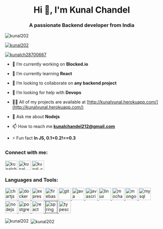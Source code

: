 <h1 align="center">Hi 👋, I'm Kunal Chandel</h1>
<h3 align="center">A passionate Backend developer from India</h3>

<p align="left"> <img src="https://komarev.com/ghpvc/?username=kunal202&label=Profile%20views&color=0e75b6&style=flat" alt="kunal202" /> </p>

<p align="left"> <a href="https://github.com/ryo-ma/github-profile-trophy"><img src="https://github-profile-trophy.vercel.app/?username=kunal202" alt="kunal202" /></a> </p>

<p align="left"> <a href="https://twitter.com/kunalch28700667" target="blank"><img src="https://img.shields.io/twitter/follow/kunalch28700667?logo=twitter&style=for-the-badge" alt="kunalch28700667" /></a> </p>

- 🔭 I’m currently working on **Blocked.io**

- 🌱 I’m currently learning **React**

- 👯 I’m looking to collaborate on **any backend project**

- 🤝 I’m looking for help with **Devops**

- 👨‍💻 All of my projects are available at [http://kunalvunal.herokuapp.com/](http://kunalvunal.herokuapp.com/)

- 💬 Ask me about **Nodejs**

- 📫 How to reach me **kunalchandel212@gmail.com**

- ⚡ Fun fact **In JS, 0.1+0.2!==0.3**

<p align="left">
<h3 align="left">Connect with me:</h3>
<a href="https://twitter.com/kunalch28700667" target="blank"><img align="center" src="https://cdn.jsdelivr.net/npm/simple-icons@3.0.1/icons/twitter.svg" alt="kunalch28700667" height="30" width="40" /></a>
<a href="https://linkedin.com/in/kunal chandel" target="blank"><img align="center" src="https://cdn.jsdelivr.net/npm/simple-icons@3.0.1/icons/linkedin.svg" alt="kunal chandel" height="30" width="40" /></a>
<a href="https://www.leetcode.com/kunal_ch" target="blank"><img align="center" src="https://cdn.jsdelivr.net/npm/simple-icons@3.0.1/icons/leetcode.svg" alt="kunal_ch" height="30" width="40" /></a>
</p>

<h3 align="left">Languages and Tools:</h3>
<p align="left"> <a href="https://www.chartjs.org" target="_blank"> <img src="https://www.chartjs.org/media/logo-title.svg" alt="chartjs" width="40" height="40"/> </a> <a href="https://www.docker.com/" target="_blank"> <img src="https://devicons.github.io/devicon/devicon.git/icons/docker/docker-original-wordmark.svg" alt="docker" width="40" height="40"/> </a> <a href="https://expressjs.com" target="_blank"> <img src="https://devicons.github.io/devicon/devicon.git/icons/express/express-original-wordmark.svg" alt="express" width="40" height="40"/> </a> <a href="https://firebase.google.com/" target="_blank"> <img src="https://www.vectorlogo.zone/logos/firebase/firebase-icon.svg" alt="firebase" width="40" height="40"/> </a> <a href="https://git-scm.com/" target="_blank"> <img src="https://www.vectorlogo.zone/logos/git-scm/git-scm-icon.svg" alt="git" width="40" height="40"/> </a> <a href="https://www.java.com" target="_blank"> <img src="https://devicons.github.io/devicon/devicon.git/icons/java/java-original-wordmark.svg" alt="java" width="40" height="40"/> </a> <a href="https://developer.mozilla.org/en-US/docs/Web/JavaScript" target="_blank"> <img src="https://devicons.github.io/devicon/devicon.git/icons/javascript/javascript-original.svg" alt="javascript" width="40" height="40"/> </a> <a href="https://www.linux.org/" target="_blank"> <img src="https://devicons.github.io/devicon/devicon.git/icons/linux/linux-original.svg" alt="linux" width="40" height="40"/> </a> <a href="https://mochajs.org" target="_blank"> <img src="https://www.vectorlogo.zone/logos/mochajs/mochajs-icon.svg" alt="mocha" width="40" height="40"/> </a> <a href="https://www.mongodb.com/" target="_blank"> <img src="https://devicons.github.io/devicon/devicon.git/icons/mongodb/mongodb-original-wordmark.svg" alt="mongodb" width="40" height="40"/> </a> <a href="https://www.mysql.com/" target="_blank"> <img src="https://devicons.github.io/devicon/devicon.git/icons/mysql/mysql-original-wordmark.svg" alt="mysql" width="40" height="40"/> </a> <a href="https://nodejs.org" target="_blank"> <img src="https://devicons.github.io/devicon/devicon.git/icons/nodejs/nodejs-original-wordmark.svg" alt="nodejs" width="40" height="40"/> </a> <a href="https://www.postgresql.org" target="_blank"> <img src="https://devicons.github.io/devicon/devicon.git/icons/postgresql/postgresql-original-wordmark.svg" alt="postgresql" width="40" height="40"/> </a> <a href="https://reactjs.org/" target="_blank"> <img src="https://devicons.github.io/devicon/devicon.git/icons/react/react-original-wordmark.svg" alt="react" width="40" height="40"/> </a> <a href="" target="_blank"> <img src="https://www.vectorlogo.zone/logos/springio/springio-icon.svg" alt="spring" width="40" height="40"/> </a> <a href="https://www.typescriptlang.org/" target="_blank"> <img src="https://devicons.github.io/devicon/devicon.git/icons/typescript/typescript-original.svg" alt="typescript" width="40" height="40"/> </a> </p>

<p><img align="left" src="https://github-readme-stats.vercel.app/api/top-langs/?username=kunal202&layout=compact" alt="kunal202" /></p>

<p>&nbsp;<img align="center" src="https://github-readme-stats.vercel.app/api?username=kunal202&show_icons=true" alt="kunal202" /></p>
